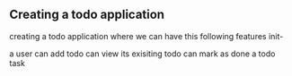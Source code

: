 ## Creating a todo application 

creating a todo application where we can have this following features init-

a user can add todo
can view its exisiting todo
can mark as done a todo task